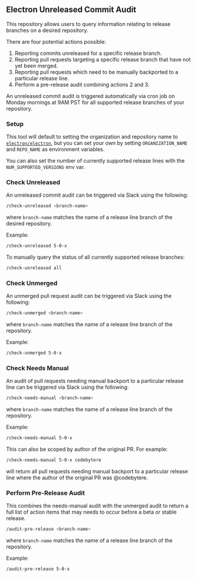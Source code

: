 ## Electron Unreleased Commit Audit

This repository allows users to query information relating to release branches on a desired repository.

There are four potential actions possible:
1. Reporting commits unreleased for a specific release branch.
2. Reporting pull requests targeting a specific release branch that have not yet been merged.
3. Reporting pull requests which need to be manually backported to a particular release line.
4. Perform a pre-release audit combining actions 2 and 3.

An unreleased commit audit is triggered automatically via cron job on Monday mornings at 9AM PST for all supported release branches of your repository.

### Setup

This tool will default to setting the organization and repository name to [`electron/electron`](https://github.com/electron/electron), but you can set your own by setting `ORGANIZATION_NAME` and `REPO_NAME` as environment variables.

You can also set the number of currently supported release lines with the `NUM_SUPPORTED_VERSIONS` env var.

### Check Unreleased

An unreleased commit audit can be triggered via Slack using the following:

```sh
/check-unreleased <branch-name>
```

where `branch-name` matches the name of a release line branch of the desired repository.

Example:

```sh
/check-unreleased 5-0-x
```

To manually query the status of all currently supported release branches:

```sh
/check-unreleased all
```

### Check Unmerged

An unmerged pull request audit can be triggered via Slack using the following:

```sh
/check-unmerged <branch-name>
```

where `branch-name` matches the name of a release line branch of the repository.

Example:

```sh
/check-unmerged 5-0-x
```

### Check Needs Manual

An audit of pull requests needing manual backport to a particular release line can be triggered via Slack using the following:

```sh
/check-needs-manual <branch-name>
```

where `branch-name` matches the name of a release line branch of the repository.

Example:

```sh
/check-needs-manual 5-0-x
```

This can also be scoped by author of the original PR. For example:

```sh
/check-needs-manual 5-0-x codebytere
```

will return all pull requests needing manual backport to a particular release line where the author of the original PR was @codebytere.

### Perform Pre-Release Audit

This combines the needs-manual audit with the unmerged audit to return a full list of action items that may needs to occur before a beta or stable release.

```sh
/audit-pre-release <branch-name>
```

where `branch-name` matches the name of a release line branch of the repository.

Example:

```sh
/audit-pre-release 5-0-x
```
